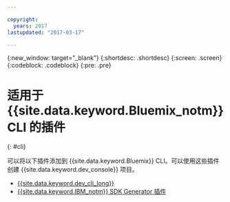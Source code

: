 ```yaml
---

copyright:
  years: 2017
lastupdated: "2017-03-17"

---
```

{:new_window: target="_blank"}
{:shortdesc: .shortdesc}
{:screen: .screen}
{:codeblock: .codeblock}
{:pre: .pre}

# 适用于 {{site.data.keyword.Bluemix_notm}} CLI 的插件
{: #cli}

可以将以下插件添加到 {{site.data.keyword.Bluemix}} CLI。可以使用这些插件创建 {{site.data.keyword.dev_console}} 项目。 

* [{{site.data.keyword.dev_cli_long}}](dev_cli.html)
* [{{site.data.keyword.IBM_notm}} SDK Generator 插件](sdk_cli.html)
